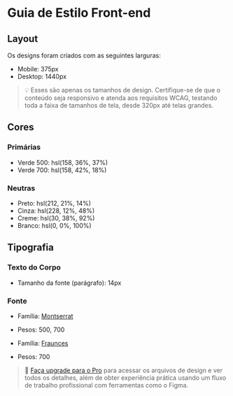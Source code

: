 # Guia de Estilo Front-end  

## Layout  

Os designs foram criados com as seguintes larguras:  

- Mobile: 375px  
- Desktop: 1440px  

> 💡 Esses são apenas os tamanhos de design. Certifique-se de que o conteúdo seja responsivo e atenda aos requisitos WCAG, testando toda a faixa de tamanhos de tela, desde 320px até telas grandes.  

## Cores  

### Primárias  

- Verde 500: hsl(158, 36%, 37%)  
- Verde 700: hsl(158, 42%, 18%)  

### Neutras  

- Preto: hsl(212, 21%, 14%)  
- Cinza: hsl(228, 12%, 48%)  
- Creme: hsl(30, 38%, 92%)  
- Branco: hsl(0, 0%, 100%)  

## Tipografia  

### Texto do Corpo  

- Tamanho da fonte (parágrafo): 14px  

### Fonte  

- Família: [Montserrat](https://fonts.google.com/specimen/Montserrat)  
- Pesos: 500, 700  

- Família: [Fraunces](https://fonts.google.com/specimen/Fraunces)  
- Pesos: 700  

> 💎 [Faça upgrade para o Pro](https://www.frontendmentor.io/pro?ref=style-guide) para acessar os arquivos de design e ver todos os detalhes, além de obter experiência prática usando um fluxo de trabalho profissional com ferramentas como o Figma.